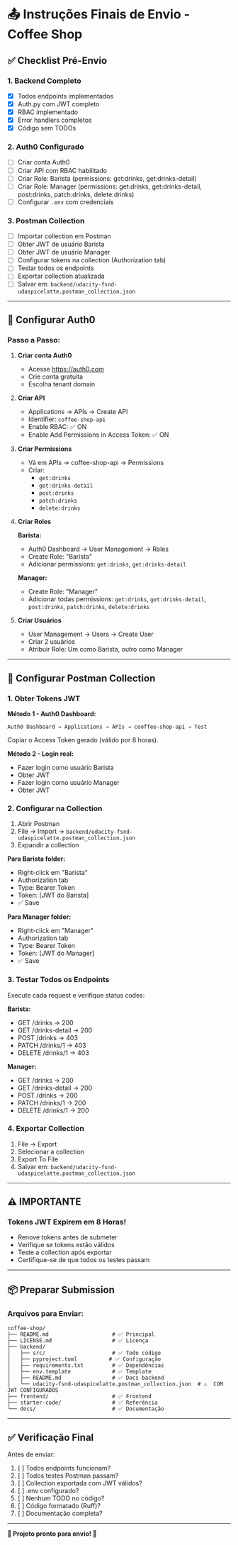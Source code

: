 # 📤 Instruções Finais de Envio - Coffee Shop

## ✅ Checklist Pré-Envio

### 1. Backend Completo
- [x] Todos endpoints implementados
- [x] Auth.py com JWT completo
- [x] RBAC implementado
- [x] Error handlers completos
- [x] Código sem TODOs

### 2. Auth0 Configurado
- [ ] Criar conta Auth0
- [ ] Criar API com RBAC habilitado
- [ ] Criar Role: Barista (permissions: get:drinks, get:drinks-detail)
- [ ] Criar Role: Manager (permissions: get:drinks, get:drinks-detail, post:drinks, patch:drinks, delete:drinks)
- [ ] Configurar `.env` com credenciais

### 3. Postman Collection
- [ ] Importar collection em Postman
- [ ] Obter JWT de usuário Barista
- [ ] Obter JWT de usuário Manager
- [ ] Configurar tokens na collection (Authorization tab)
- [ ] Testar todos os endpoints
- [ ] Exportar collection atualizada
- [ ] Salvar em: `backend/udacity-fsnd-udaspicelatte.postman_collection.json`

---

## 🔐 Configurar Auth0

### Passo a Passo:

1. **Criar conta Auth0**
   - Acesse https://auth0.com
   - Crie conta gratuita
   - Escolha tenant domain

2. **Criar API**
   - Applications → APIs → Create API
   - Identifier: `coffee-shop-api`
   - Enable RBAC: ✅ ON
   - Enable Add Permissions in Access Token: ✅ ON

3. **Criar Permissions**
   - Vá em APIs → coffee-shop-api → Permissions
   - Criar:
     - `get:drinks`
     - `get:drinks-detail`
     - `post:drinks`
     - `patch:drinks`
     - `delete:drinks`

4. **Criar Roles**
   
   **Barista:**
   - Auth0 Dashboard → User Management → Roles
   - Create Role: "Barista"
   - Adicionar permissions: `get:drinks`, `get:drinks-detail`
   
   **Manager:**
   - Create Role: "Manager"
   - Adicionar todas permissions: `get:drinks`, `get:drinks-detail`, `post:drinks`, `patch:drinks`, `delete:drinks`

5. **Criar Usuários**
   - User Management → Users → Create User
   - Criar 2 usuários
   - Atribuir Role: Um como Barista, outro como Manager

---

## 🧪 Configurar Postman Collection

### 1. Obter Tokens JWT

**Método 1 - Auth0 Dashboard:**
```
Auth0 Dashboard → Applications → APIs → cooffee-shop-api → Test
```

Copiar o Access Token gerado (válido por 8 horas).

**Método 2 - Login real:**
- Fazer login como usuário Barista
- Obter JWT
- Fazer login como usuário Manager
- Obter JWT

### 2. Configurar na Collection

1. Abrir Postman
2. File → Import → `backend/udacity-fsnd-udaspicelatte.postman_collection.json`
3. Expandir a collection

**Para Barista folder:**
- Right-click em "Barista"
- Authorization tab
- Type: Bearer Token
- Token: [JWT do Barista]
- ✅ Save

**Para Manager folder:**
- Right-click em "Manager"
- Authorization tab
- Type: Bearer Token
- Token: [JWT do Manager]
- ✅ Save

### 3. Testar Todos os Endpoints

Execute cada request e verifique status codes:

**Barista:**
- GET /drinks → 200
- GET /drinks-detail → 200
- POST /drinks → 403
- PATCH /drinks/1 → 403
- DELETE /drinks/1 → 403

**Manager:**
- GET /drinks → 200
- GET /drinks-detail → 200
- POST /drinks → 200
- PATCH /drinks/1 → 200
- DELETE /drinks/1 → 200

### 4. Exportar Collection

1. File → Export
2. Selecionar a collection
3. Export To File
4. Salvar em: `backend/udacity-fsnd-udaspicelatte.postman_collection.json`

---

## ⚠️ IMPORTANTE

### Tokens JWT Expirem em 8 Horas!

- Renove tokens antes de submeter
- Verifique se tokens estão válidos
- Teste a collection após exportar
- Certifique-se de que todos os testes passam

---

## 📦 Preparar Submission

### Arquivos para Enviar:

```
coffee-shop/
├── README.md                    # ✅ Principal
├── LICENSE.md                   # ✅ Licença
├── backend/
│   ├── src/                     # ✅ Todo código
│   ├── pyproject.toml          # ✅ Configuração
│   ├── requirements.txt         # ✅ Dependências
│   ├── env.template             # ✅ Template
│   ├── README.md                # ✅ Docs backend
│   └── udacity-fsnd-udaspicelatte.postman_collection.json  # ⚠️  COM JWT CONFIGURADOS
├── frontend/                    # ✅ Frontend
├── starter-code/                # ✅ Referência
└── docs/                        # ✅ Documentação
```

---

## ✅ Verificação Final

Antes de enviar:

1. [ ] Todos endpoints funcionam?
2. [ ] Todos testes Postman passam?
3. [ ] Collection exportada com JWT válidos?
4. [ ] .env configurado?
5. [ ] Nenhum TODO no código?
6. [ ] Código formatado (Ruff)?
7. [ ] Documentação completa?

---

**🎉 Projeto pronto para envio! 🎉**

